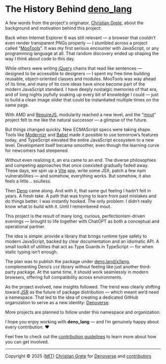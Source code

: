 # The History Behind [deno_lang][repository-github-url]

A few words from the project's originator, [Christian Grete][repository-owner-profile], about the background and motivation behind this project:

Back when Internet Explorer 6 was still relevant — a browser that couldn’t even render transparent PNGs properly — I stumbled across a project called “[MooTools](https://mootools.net)”. It was my first serious encounter with JavaScript, or any programming language at all. That random discovery ended up shaping the way I think about code to this day.

While others were writing [jQuery](https://jquery.com) chains that read like sentences — designed to be accessible to designers — I spent my free time building reusable, object-oriented classes and modules. MooTools was way ahead of its time, and many of its core ideas have since become part of the modern JavaScript standard. I have deeply nostalgic memories of that era, and of long nights joyfully soaking up every bit of knowledge I could — just to build a clean image slider that could be instantiated multiple times on the same page.

With AMD and [RequireJS](https://requirejs.org), modularity reached a new level, and the “[mout](https://github.com/mout)” project felt to me like the natural successor — a glimpse of the future.

But things changed quickly. New ECMAScript specs were taking shape. Tools like [Modernizr](https://modernizr.com) and [Babel](https://babeljs.io) made it possible to use tomorrow’s features today, and TypeScript elevated the entire JavaScript ecosystem to a new level. Development itself became smoother, even though the learning curve for newcomers had steepened.

Without even realizing it, an era came to an end. The diverse philosophies and competing approaches that once coexisted gradually faded away. These days, we spin up a [Vite](https://vite.dev) app, write some JSX, patch a few npm vulnerabilities — and somehow, everything works. But somehow, it also feels a little… soulless.

Then [Deno](https://deno.com) came along. And with it, that same gut feeling I hadn’t felt in years. A fresh take. A path that was trying to learn from past mistakes and do things better. I was instantly hooked. The only problem: I didn’t really know what to build with it.
Until I remembered mout.

This project is the result of many long, curious, perfectionism-driven evenings — brought to life together with ChatGPT as both a conceptual and operational partner.

The idea is simple: provide a library that brings runtime type safety to modern JavaScript, backed by clear documentation and an idiomatic API. A small toolkit of utilities that act as Type Guards in TypeScript — for when static typing isn’t enough.

The plan was to publish the package under [deno.land/x/lang](https://deno.land/x/lang), complementing Deno’s `std` library without feeling like just another third-party package. At the same time, it should work seamlessly in modern browsers, offering full compatibility across environments.

As the project evolved, new insights followed. The trend was clearly shifting toward [JSR](https://jsr.io) as the future of package distribution — which meant we’d need a namespace. That led to the idea of creating a dedicated GitHub organization to serve as a new identity: [Denoverse][repository-organization-url].

More projects are planned to follow under this namespace and organization.

I hope you enjoy working with **deno_lang** — and I’m genuinely happy about every contribution. ❤️

Feel free to check out the [contribution guidelines][repositoriy-contributing-url] to learn more about how you can get involved.

---

Copyright © 2025 ([MIT][repository-license-url]) [Christian Grete][repository-owner-url] for [Denoverse][repository-organization-url] and [contributors][repository-contributors-url]

[repositoriy-contributing-url]: CONTRIBUTING.md
[repository-contributors-url]: https://github.com/denoverse/lang/graphs/contributors
[repository-github-url]: https://github.com/denoverse/lang
[repository-license-url]: LICENSE
[repository-organization-url]: https://github.com/denoverse
[repository-owner-profile]: https://github.com/ChristianGrete
[repository-owner-url]: https://christiangrete.com